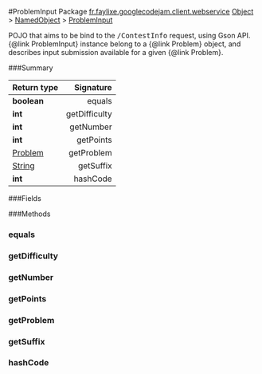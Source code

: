 #ProblemInput
Package [fr.faylixe.googlecodejam.client.webservice](nullfr/faylixe/googlecodejam/client/webservice)
[Object]() > [NamedObject]() > [ProblemInput]()

<p>POJO that aims to be bind to the <tt>/ContestInfo</tt>
 request, using Gson API. {@link ProblemInput} instance belong
 to a {@link Problem} object, and describes input submission
 available for a given {@link Problem}.</p>

###Summary

Return type | Signature
--- | ---:
**boolean** | equals
**int** | getDifficulty
**int** | getNumber
**int** | getPoints
[Problem]() | getProblem
[String]() | getSuffix
**int** | hashCode

###Fields

###Methods
### equals
### getDifficulty
### getNumber
### getPoints
### getProblem
### getSuffix
### hashCode
